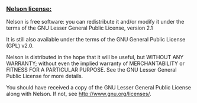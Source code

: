 ### [Nelson license:](LGPL21.md)

Nelson is free software: you can redistribute it and/or modify it under the terms of the GNU Lesser General Public License, version 2.1

It is still also available under the terms of the GNU General Public License (GPL) v2.0.

Nelson is distributed in the hope that it will be useful, but WITHOUT ANY WARRANTY; without even the implied warranty of MERCHANTABILITY or FITNESS FOR A PARTICULAR PURPOSE. See the GNU Lesser General Public License for more details.

You should have received a copy of the GNU Lesser General Public License along with Nelson. If not, see <http://www.gnu.org/licenses/>.

